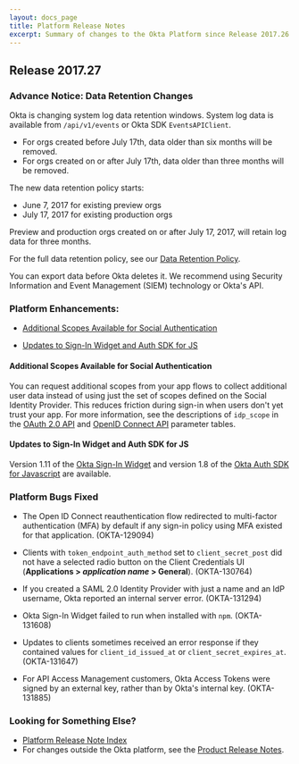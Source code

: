 ```yaml
---
layout: docs_page
title: Platform Release Notes
excerpt: Summary of changes to the Okta Platform since Release 2017.26
---
```


## Release 2017.27

### Advance Notice: Data Retention Changes

Okta is changing system log data retention windows. System log data is available from `/api/v1/events` or
Okta SDK `EventsAPIClient`.

* For orgs created before July 17th, data older than six months will be removed.
* For orgs created on or after July 17th, data older than three months will be removed.

The new data retention policy starts:

* June 7, 2017 for existing preview orgs
* July 17, 2017 for existing production orgs

Preview and production orgs created on or after July 17, 2017, will retain log data for three months.

For the full data retention policy, see our [Data Retention Policy](https://support.okta.com/help/Documentation/Knowledge_Article/Okta-Data-Retention-Policy).

You can export data before Okta deletes it. We recommend using Security Information and Event Management (SIEM) technology or Okta's API. <!-- OKTA-125424 -->

 <!-- OKTA-125424 -->

### Platform Enhancements:

* [Additional Scopes Available for Social Authentication](#additional-scopes-available-for-social-authentication)

* [Updates to Sign-In Widget and Auth SDK for JS](#updates-to-sign-in-widget-and-auth-sdk-for-js)

#### Additional Scopes Available for Social Authentication

You can request additional scopes from your app flows to collect additional user data instead of using just the set of scopes defined on the Social Identity Provider. This reduces friction during sign-in when users don't yet trust your app. For more information, see the descriptions of `idp_scope` in the [OAuth 2.0 API](https://developer.okta.com/docs/api/resources/oauth2.html#request-parameters ) and [OpenID Connect API](https://developer.okta.com/docs/api/resources/oidc.html#request-parameters-3) parameter tables.

<!-- (OKTA-117521) -->

#### Updates to Sign-In Widget and Auth SDK for JS

Version 1.11 of the [Okta Sign-In Widget](https://github.com/okta/okta-signin-widget/releases/tag/okta-signin-widget-1.11.0) and version 1.8 of the [Okta Auth SDK for Javascript](https://github.com/okta/okta-auth-js) are available.

<!-- (OKTA-131642) -->


### Platform Bugs Fixed

* The Open ID Connect reauthentication flow redirected to multi-factor authentication (MFA) by default if any sign-in policy using MFA existed for that application.  (OKTA-129094)

* Clients with `token_endpoint_auth_method` set to `client_secret_post` did not have a selected radio button on the Client Credentials UI (**Applications > _application name_ > General**).  (OKTA-130764)

* If you created a SAML 2.0 Identity Provider with just a name and an IdP username, Okta reported an internal server error.  (OKTA-131294)

* Okta Sign-In Widget failed to run when installed with `npm`.  (OKTA-131608)

* Updates to clients sometimes received an error response if they contained values for `client_id_issued_at` or `client_secret_expires_at`.  (OKTA-131647)

* For API Access Management customers, Okta Access Tokens were signed by an external key, rather than by Okta's internal key.  (OKTA-131885)

### Looking for Something Else?

* [Platform Release Note Index](platform-release-notes2016-index.html)
* For changes outside the Okta platform, see the [Product Release Notes](https://help.okta.com/en/prev/Content/Topics/ReleaseNotes/preview.htm).

